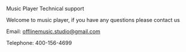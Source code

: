 Music Player Technical support

Welcome to music player, if you have any questions please contact us

Email: offlinemusic.studio@gmail.com

Telephone: 400-156-4699

